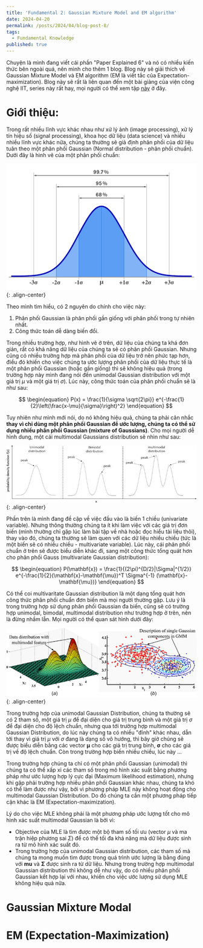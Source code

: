 ```yaml
---
title: 'Fundamental 2: Gaussian Mixture Model and EM algorithm'
date: 2024-04-20
permalink: /posts/2024/04/blog-post-8/
tags:
  - Fundamental Knowledge
published: true
---
```


Chuyện là mình đang viết cái phần "Paper Explained 6" và nó có nhiều kiến thức bên ngoài quá, nên mình cho thêm 1 blog. Blog này sẽ giải thích về Gaussian Mixture Model và EM algorithm (EM là viết tắc của Expectation-maximization). Blog này sẽ rất là liên quan đến một bài giảng của viện công nghệ IIT, series này rất hay, mọi người có thể xem tập [này](https://www.youtube.com/watch?v=3k0k1BbFUKw&list=PLwdnzlV3ogoVDlDwuB9SLJzhaZT0tTil3&index=31) ở đây.

# Giới thiệu:
Trong rất nhiều lĩnh vực khác nhau như xử lý ảnh (image processing), xử lý tín hiệu số (signal processing), khoa học dữ liệu (data science) và nhiều nhiều lĩnh vực khác nữa, chúng ta thường sẽ giả định phân phối của dữ liệu tuân theo một phân phối Gaussian (Normal distribution - phân phối chuẩn). Dưới đây là hình vẽ của một phân phối chuẩn: 

![gaus](/assets/img/fund2/Gaussian.png){: .align-center}

Theo mình tìm hiểu, có 2 nguyên do chính cho việc này:
1. Phân phối Gaussian là phân phối gần giống với phân phối trong tự nhiên nhất. 
2. Công thức toán dễ dàng biến đổi. 

Trong nhiều trường hợp, như hình vẽ ở trên, dữ liệu của chúng ta khá đơn giản, rất có khả năng dữ liệu của chúng ta sẽ có phân phối Gaussian. Nhưng cũng có nhiều trường hợp mà phân phối của dữ liệu trở nên phức tạp hơn, điều đó khiến cho việc chúng ta ước lượng phân phối của dữ liệu thực tế là một phân phối Gaussian (hoặc gần giống) thì sẽ không hiệu quả (trong trường hợp này mình đang nói đến unimodal Gaussian distribution với một giá trị $\mu$ và một giá trị $\sigma$). Lúc này, công thức toán của phân phối chuẩn sẽ là như sau: 

$$
\begin{equation}
P(x) = \frac{1}{\sigma \sqrt{2\pi}} e^{-\frac{1}{2}\left(\frac{x-\mu}{\sigma}\right)^2}
\end{equation}
$$

Tuy nhiên như mình mới nói, do nó không hiệu quả, chúng ta phải cân nhắc **thay vì chỉ dùng một phân phối Gaussian để ước lượng, chúng ta có thể sử dụng nhiều phân phối Gaussian (mixture of Gaussians)**. Cho mọi người dễ hình dung, một cái multimodal Gaussians distribution sẽ nhìn như sau: 

![multi-modal](/assets/img/fund2/multimodal.jpg){: .align-center}

Phần trên là mình đang đề cập về việc đầu vào là biến 1 chiều (univariate variable). Nhưng thông thường chúng ta ít khi làm việc với các giá trị đơn biến (mình thường chỉ gặp lúc làm bài tập về nhà hoặc đọc hiểu tài liệu thôi), thay vào đó, chúng ta thường sẽ làm quen với các dữ liệu nhiều chiều (tức là một biến sẽ có nhiều chiều - multivariate variable). Lúc này, cái phân phối chuẩn ở trên sẽ được biểu diễn khác đi, sang một công thức tổng quát hơn cho phân phối Gauss (multivariate Gaussian distribution):

$$
\begin{equation}
P(\mathbf{x}) = \frac{1}{(2\pi)^{D/2}|\Sigma|^{1/2}} e^{-\frac{1}{2}(\mathbf{x}-\mathbf{\mu})^T \Sigma^{-1} (\mathbf{x}-\mathbf{\mu})}
\end{equation}
$$

Có thể coi multivaritate Gaussian distribution là một dạng tổng quát hơn công thức phân phối chuẩn đơn biến mà mọi người thường gặp. Lưu ý là trong trường hợp sử dụng phân phối Gaussian đa biến, cũng sẽ có trường hợp unimodal, bimodal, multimodal distribution như trường hợp ở trên, nên là đừng nhầm lẫn. Mọi người có thể quan sát hình dưới đây: 

![multivariate_multimodal](/assets/img/fund2/multivariate_multimodal.jpg){: .align-center}

Trong trường hợp của unimodal Gaussian Distribution, chúng ta thường sẽ có 2 tham số, một giá trị $\mu$ để đại diện cho giá trị trung bình và một giá trị $\sigma$ để đại diện cho độ lệch chuẩn, nhưng qua tới trường hợp multimodal Gaussian Distribution, do lúc này chúng ta có nhiều "đỉnh" khác nhau, dẫn tới thay vì giá trị $\mu$ với $\sigma$ đang là dạng số vô hướng, thì bây giờ chúng sẽ được biểu diễn bằng các vector $\mathbf{\mu}$ cho các giá trị trung bình, $\mathbf{\sigma}$ cho các giá trị về độ lệch chuẩn. Còn trong trường hợp biến nhiều chiều, lúc này ...

Trong trường hợp chúng ta chỉ có một phân phối Gaussian (unimodal) thì chúng ta có thể xấp xỉ các tham số trong mô hình xác suất bằng phương pháp như ước lượng hợp lý cực đại (Maximum likelihood estimation), nhưng khi gặp phải trường hợp nhiều phân phối Gaussian khác nhau, chúng ta khó có thể làm được như vậy, bởi vì phương pháp MLE này không hoạt động cho multimodal Gaussian Distribution. Do đó chúng ta cần một phương pháp tiếp cận khác là EM (Expectation-maximization). 

Lý do cho việc MLE không phải là một phương pháp ước lượng tốt cho mô hình xác suất multimodal Gaussian là bởi vì:
- Objective của MLE là tìm được một bộ tham số tối ưu (vector $\mu$ và ma trận hiệp phương sai $\Sigma$) để có thể tối đa khả năng mà dữ liệu được sinh ra từ mô hình xác suất đó. 
- Trong trường hợp của unimodal Gaussian distribution, các tham số mà chúng ta mong muốn tìm được trong quá trình ước lượng là bằng đúng với $\mathbf{mu}$ và $\mathbf{\Sigma}$ được sinh ra từ dữ liệu. Nhưng trong trường hợp multimodal Gaussian distribution thì không dễ như vậy, do có nhiều phân phối Gaussian kết hợp lại với nhau, khiến cho việc ước lượng sử dụng MLE không hiệu quả nữa. 

# Gaussian Mixture Modal


# EM (Expectation-Maximization)